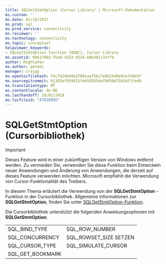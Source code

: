 ```yaml
---
title: SQLGetStmtOption (Cursor Library) | Microsoft-Dokumentation
ms.custom: ''
ms.date: 01/19/2017
ms.prod: sql
ms.prod_service: connectivity
ms.reviewer: ''
ms.technology: connectivity
ms.topic: conceptual
helpviewer_keywords:
- SQLGetStmtOption function [ODBC], Cursor Library
ms.assetid: 986170b3-fba8-4323-9224-60b381c7effb
author: MightyPen
ms.author: genemi
manager: craigg
ms.openlocfilehash: f4c7429bd4a3780caaf5bc7e0624d0e92ef4dd3f
ms.sourcegitcommit: 61381ef939415fe019285def9450d7583df1fed0
ms.translationtype: MT
ms.contentlocale: de-DE
ms.lasthandoff: 10/01/2018
ms.locfileid: "47828895"
---
```

# <a name="sqlgetstmtoption-cursor-library"></a>SQLGetStmtOption (Cursorbibliothek)
> [!IMPORTANT]  
>  Dieses Feature wird in einer zukünftigen Version von Windows entfernt werden. Zu vermeiden Sie, verwenden Sie diese Funktion beim Entwickeln neuer Anwendungen und Änderung von Anwendungen, die derzeit auf dieses Feature verwenden möchten. Microsoft empfiehlt die Verwendung von Cursor-Funktionalität des Treibers.  
  
 In diesem Thema erläutert die Verwendung von der **SQLGetStmtOption** -Funktion in der Cursorbibliothek. Allgemeine Informationen zur **SQLGetStmtOption**, finden Sie unter [SQLGetStmtOption-Funktion](../../../odbc/reference/syntax/sqlgetstmtoption-function.md).  
  
 Die Cursorbibliothek unterstützt die folgenden Anweisungsoptionen mit **SQLGetStmtOption**:  
  
|||  
|-|-|  
|SQL_BIND_TYPE|SQL_ROW_NUMBER|  
|SQL_CONCURRENCY|SQL_ROWSET_SIZE SETZEN|  
|SQL_CURSOR_TYPE|SQL_SIMULATE_CURSOR|  
|SQL_GET_BOOKMARK||
